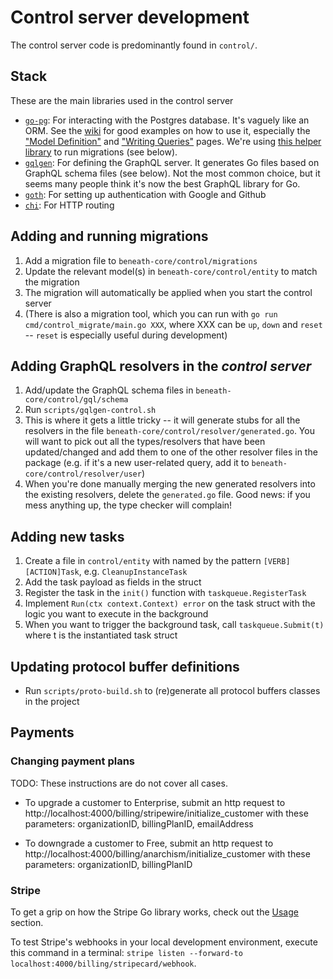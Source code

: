 # Control server development

The control server code is predominantly found in `control/`. 

## Stack

These are the main libraries used in the control server

- [`go-pg`](https://github.com/go-pg/pg): For interacting with the Postgres database. It's vaguely like an ORM. See the [wiki](https://github.com/go-pg/pg/v9/wiki) for good examples on how to use it, especially the ["Model Definition"](https://github.com/go-pg/pg/v9/wiki/Model-Definition) and ["Writing Queries"](https://github.com/go-pg/pg/v9/wiki/Writing-Queries) pages. We're using [this helper library](https://github.com/go-pg/migrations/v7) to run migrations (see below). 
- [`gqlgen`](https://gqlgen.com/): For defining the GraphQL server. It generates Go files based on GraphQL schema files (see below). Not the most common choice, but it seems many people think it's now the best GraphQL library for Go.
- [`goth`](https://github.com/markbates/goth): For setting up authentication with Google and Github
- [`chi`](https://github.com/go-chi/chi): For HTTP routing

## Adding and running migrations

1. Add a migration file to `beneath-core/control/migrations`
2. Update the relevant model(s) in `beneath-core/control/entity` to match the migration
3. The migration will automatically be applied when you start the control server
4. (There is also a migration tool, which you can run with `go run cmd/control_migrate/main.go XXX`, where XXX can be `up`, `down` and `reset` -- `reset` is especially useful during development)

## Adding GraphQL resolvers in the *control server*

1. Add/update the GraphQL schema files in `beneath-core/control/gql/schema`
2. Run `scripts/gqlgen-control.sh`
3. This is where it gets a little tricky -- it will generate stubs for all the resolvers in the file `beneath-core/control/resolver/generated.go`. You will want to pick out all the types/resolvers that have been updated/changed and add them to one of the other resolver files in the package (e.g. if it's a new user-related query, add it to `beneath-core/control/resolver/user`)
4. When you're done manually merging the new generated resolvers into the existing resolvers, delete the `generated.go` file. Good news: if you mess anything up, the type checker will complain!

## Adding new tasks

1. Create a file in `control/entity` with named by the pattern `[VERB][ACTION]Task`, e.g. `CleanupInstanceTask`
2. Add the task payload as fields in the struct
2. Register the task in the `init()` function with `taskqueue.RegisterTask`
3. Implement `Run(ctx context.Context) error` on the task struct with the logic you want to execute in the background
4. When you want to trigger the background task, call `taskqueue.Submit(t)` where t is the instantiated task struct

## Updating protocol buffer definitions

- Run `scripts/proto-build.sh` to (re)generate all protocol buffers classes in the project

## Payments

### Changing payment plans

TODO: These instructions are do not cover all cases.

- To upgrade a customer to Enterprise, submit an http request to http://localhost:4000/billing/stripewire/initialize_customer with these parameters: organizationID, billingPlanID, emailAddress

- To downgrade a customer to Free, submit an http request to http://localhost:4000/billing/anarchism/initialize_customer with these parameters: organizationID, billingPlanID
 
### Stripe

To get a grip on how the Stripe Go library works, check out the [Usage](https://github.com/stripe/stripe-go#usage) section.

To test Stripe's webhooks in your local development environment, execute this command in a terminal: `stripe listen --forward-to localhost:4000/billing/stripecard/webhook`.
